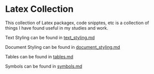 # Latex Collection

This collection of Latex packagex, code snipptes, etc is a collection of things I have found useful in my studies and work.

Text Styling can be found in [text_styling.md](text_styling.md)

Document Styling can be found in [document_styling.md](document_styling.md)

Tables can be found in [tables.md](tables.md)

Symbols can be found in [symbols.md](symbols.md)
